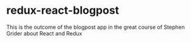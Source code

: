 # redux-react-blogpost
This is the outcome of the blogpost app in the great course of Stephen Grider about React and Redux
